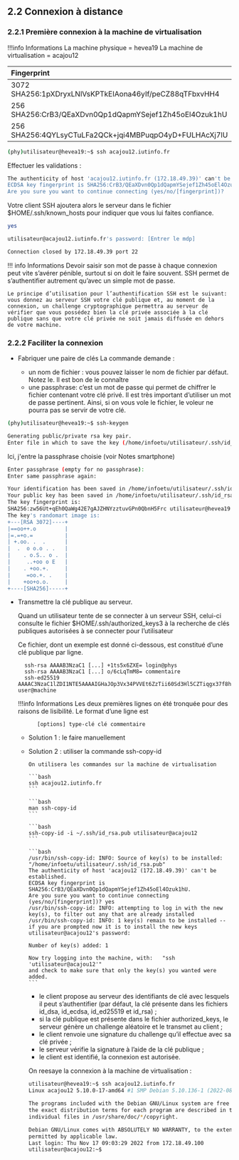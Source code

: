 ## 2.2 Connexion à distance

### 2.2.1 Première connexion à la machine de virtualisation

!!!info Informations
    La machine physique = hevea19
    La machine de virtualisation = acajou12

| Fingerprint                                              |       Machine       |      Algo |
| :------------------------------------------------------- | :-----------------: | --------: |
| 3072  SHA256:1pXDryxLNlVsKPTkEIAona46yIf/peCZ88qTFbxvHH4 | acajou12.iutinfo.fr |     (RSA) |
| 256  SHA256:CrB3/QEaXDvn0Qp1dQapmYSejef1Zh45oEl4Ozuk1hU  | acajou12.iutinfo.fr |   (ECDSA) |
| 256  SHA256:4QYLsyCTuLFa2QCk+jqi4MBPuqpO4yD+FULHAcXj7lU  | acajou12.iutinfo.fr | (ED25519) |

```bash
(phy)utilisateur@hevea19:~$ ssh acajou12.iutinfo.fr
```

Effectuer les validations :

```bash
The authenticity of host 'acajou12.iutinfo.fr (172.18.49.39)' can't be established.
ECDSA key fingerprint is SHA256:CrB3/QEaXDvn0Qp1dQapmYSejef1Zh45oEl4Ozuk1hU.
Are you sure you want to continue connecting (yes/no/[fingerprint])?
```

Votre client SSH ajoutera alors le serveur dans le fichier $HOME/.ssh/known_hosts pour indiquer que vous lui faites confiance.

```bash
yes
```

```bash
utilisateur@acajou12.iutinfo.fr's password: [Entrer le mdp]
```

```bash
Connection closed by 172.18.49.39 port 22
```

!!! info Informations
    Devoir saisir son mot de passe à chaque connexion peut vite s’avérer pénible, surtout si on doit le faire souvent. SSH permet de s’authentifier autrement qu’avec un simple mot de passe.

    Le principe d’utilisation pour l’authentification SSH est le suivant: vous donnez au serveur SSH votre clé publique et, au moment de la connexion, un challenge cryptographique permettra au serveur de vérifier que vous possédez bien la clé privée associée à la clé publique sans que votre clé privée ne soit jamais diffusée en dehors de votre machine.

### 2.2.2 Faciliter la connexion

- Fabriquer une paire de clés
  La commande demande :

  - un nom de fichier : vous pouvez laisser le nom de fichier par défaut. Notez le. Il est bon de le connaître
  - une passphrase: c’est un mot de passe qui permet de chiffrer le fichier contenant votre clé privé. Il est très important d’utiliser un mot de passe pertinent. Ainsi, si on vous vole le fichier, le voleur ne pourra pas se servir de votre clé.

```bash
(phy)utilisateur@hevea19:~$ ssh-keygen
```

```bash
Generating public/private rsa key pair.
Enter file in which to save the key (/home/infoetu/utilisateur/.ssh/id_rsa):
```

Ici, j'entre la passphrase choisie (voir Notes smartphone)

```bash
Enter passphrase (empty for no passphrase):
Enter same passphrase again: 
```

```bash
Your identification has been saved in /home/infoetu/utilisateur/.ssh/id_rsa
Your public key has been saved in /home/infoetu/utilisateur/.ssh/id_rsa.pub
The key fingerprint is:
SHA256:zw56Ut+qEh0QaWg42E7gAJZHNYzztuvGPn0QbnH5Frc utilisateur@hevea19
The key's randomart image is:
+---[RSA 3072]----+
|==oo++.o         |
|=.=+o.=          |
| +.oo. .  .      |
|  .  o o.o . .   |
|    . o.S.. o .  |
|     ..+oo o E   |
|    . +oo.+.     |
|     =oo.+. .    |
|    +oo+o.o.     |
+----[SHA256]-----+
```

- Transmettre la clé publique au serveur.

    Quand un utilisateur tente de se connecter à un serveur SSH, celui-ci consulte le fichier $HOME/.ssh/authorized_keys3 à la recherche de clés publiques autorisées à se connecter pour l’utilisateur

    Ce fichier, dont un exemple est donné ci-dessous, est constitué d’une clé publique par ligne.

        ssh-rsa AAAAB3NzaC1 [...] +1ts5x6ZXE= login@phys
        ssh-rsa AAAAB3NzaC1 [...] o/6cLqTmM8= commentaire
        ssh-ed25519 AAAAC3NzaC1lZDI1NTE5AAAAIGHaJOp3Vx34PVVEt6ZzTii60Sd3Hl5CZTiqgx37f8hp user@machine

    !!!info Informations
        Les deux premières lignes on été tronquée pour des raisons de lisibilité. Le format d’une ligne est

            [options] type-clé clé commentaire

  - Solution 1 : le faire manuellement

  - Solution 2 : utiliser la commande ssh-copy-id

        On utilisera les commandes sur la machine de virtualisation

        ```bash
        ssh acajou12.iutinfo.fr
        ```

        ```bash
        man ssh-copy-id
        ```

        ```bash
        ssh-copy-id -i ~/.ssh/id_rsa.pub utilisateur@acajou12
        ```

        ```bash
        /usr/bin/ssh-copy-id: INFO: Source of key(s) to be installed: "/home/infoetu/utilisateur/.ssh/id_rsa.pub"
        The authenticity of host 'acajou12 (172.18.49.39)' can't be established.
        ECDSA key fingerprint is SHA256:CrB3/QEaXDvn0Qp1dQapmYSejef1Zh45oEl4Ozuk1hU.
        Are you sure you want to continue connecting (yes/no/[fingerprint])? yes
        /usr/bin/ssh-copy-id: INFO: attempting to log in with the new key(s), to filter out any that are already installed
        /usr/bin/ssh-copy-id: INFO: 1 key(s) remain to be installed -- if you are prompted now it is to install the new keys
        utilisateur@acajou12's password: 

        Number of key(s) added: 1

        Now try logging into the machine, with:   "ssh 'utilisateur@acajou12'"
        and check to make sure that only the key(s) you wanted were added.
        ```

    - le client propose au serveur des identifiants de clé avec lesquels il peut s’authentifier (par défaut, la clé présente dans les fichiers id_dsa, id_ecdsa, id_ed25519 et id_rsa) ;
    - si la clé publique est présente dans le fichier authorized_keys, le serveur génère un challenge aléatoire et le transmet au client ;
    - le client renvoie une signature du challenge qu’il effectue avec sa clé privée ;
    - le serveur vérifie la signature à l’aide de la clé publique ;
    - le client est identifié, la connexion est autorisée.

    On reesaye la connexion à la machine de virtualisation :

    ```bash
    utilisateur@hevea19:~$ ssh acajou12.iutinfo.fr
    Linux acajou12 5.10.0-17-amd64 #1 SMP Debian 5.10.136-1 (2022-08-13) x86_64

    The programs included with the Debian GNU/Linux system are free software;
    the exact distribution terms for each program are described in the
    individual files in /usr/share/doc/*/copyright.

    Debian GNU/Linux comes with ABSOLUTELY NO WARRANTY, to the extent
    permitted by applicable law.
    Last login: Thu Nov 17 09:03:29 2022 from 172.18.49.100
    utilisateur@acajou12:~$ 
    ```
